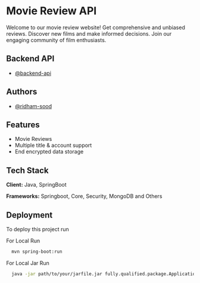 
# Movie Review API

Welcome to our movie review website! Get comprehensive and unbiased reviews. Discover new films and make informed decisions. Join our engaging community of film enthusiasts.

## Backend API


- [@backend-api](https://github.com/ridham-sood/movie)

## Authors

- [@ridham-sood](https://github.com/ridham-sood)

## Features

- Movie Reviews
- Multiple title & account support
- End encrypted data storage


## Tech Stack

**Client:** Java, SpringBoot

**Frameworks:** Springboot, Core, Security, MongoDB and Others


## Deployment

To deploy this project run

For Local Run
```bash
  mvn spring-boot:run
```

For Local Jar Run
```bash
  java -jar path/to/your/jarfile.jar fully.qualified.package.Application 
```


